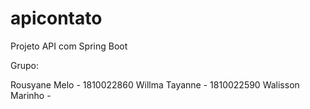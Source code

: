# apicontato
Projeto API com Spring Boot 


Grupo:

Rousyane Melo - 1810022860
Willma Tayanne - 1810022590
Walisson Marinho - 
 